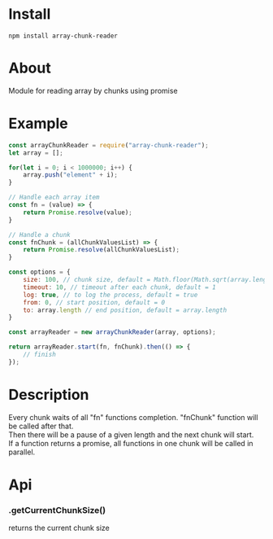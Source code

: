 # Install
`npm install array-chunk-reader`

# About
Module for reading array by chunks using promise

# Example

```js
const arrayChunkReader = require("array-chunk-reader");
let array = [];

for(let i = 0; i < 1000000; i++) {
    array.push("element" + i);
}

// Handle each array item
const fn = (value) => {
    return Promise.resolve(value);
}

// Handle a chunk
const fnChunk = (allChunkValuesList) => {
    return Promise.resolve(allChunkValuesList);
}

const options = {
    size: 100, // chunk size, default = Math.floor(Math.sqrt(array.length))
    timeout: 10, // timeout after each chunk, default = 1
    log: true, // to log the process, default = true
    from: 0, // start position, default = 0
    to: array.length // end position, default = array.length
}

const arrayReader = new arrayChunkReader(array, options);

return arrayReader.start(fn, fnChunk).then(() => {
    // finish
});
```

# Description  
Every chunk waits of all "fn" functions completion. "fnChunk" function will be called after that.  
Then there will be a pause of a given length and the next chunk will start.  
If a function returns a promise, all functions in one chunk will be called in parallel.  

# Api
### .getCurrentChunkSize()
returns the current chunk size
